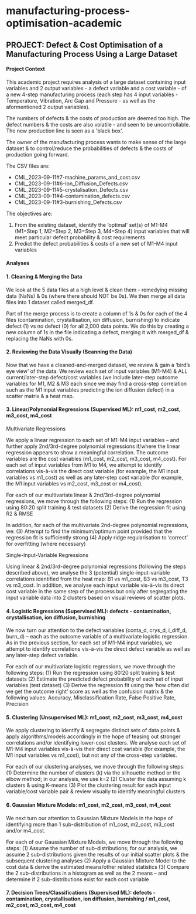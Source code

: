 # manufacturing-process-optimisation-academic
## PROJECT: Defect & Cost Optimisation of a Manufacturing Process Using a Large Dataset
#### Project Context

This academic project requires analysis of a large dataset containing input variables and 2 output variables - a defect variable and a cost variable - of a new 4-step manufacturing process (each step has 4 input variables - Temperature, Vibration, Arc Gap and Pressure - as well as the aformentioned 2 output variables).

The numbers of defects & the costs of production are deemed too high. The defect numbers & the costs are also volatile - and seen to be uncontrollable. The new production line is seen as a 'black box'. 

The owner of the manufacturing process wants to make sense of the large dataset & to control/reduce the probabilities of defects & the costs of production going forward.

The CSV files are:
- CML_2023-09-11#7-machine_params_and_cost.csv
- CML_2023-09-11#6-Ion_Diffusion_Defects.csv
- CML_2023-09-11#5-crystalisation_Defects.csv
- CML_2023-09-11#4-contamination_defects.csv
- CML_2023-09-11#3-burnishing_Defects.csv

The objectives are:
1. From the existing dataset, identify the ‘optimal' set(s) of M1-M4 (M1=Step 1, M2=Step 2, M3=Step 3, M4=Step 4) input variables that will meet particular defect
probability & cost requirements
2. Predict the defect probabilities & costs of a new set of M1-M4 input variables

#### Analyses

#### 1. Cleaning & Merging the Data

We look at the 5 data files at a high level & clean them - remedying missing data (NaNs) & 0s (where there should NOT be 0s). We then merge all data files into 1 dataset called merged_df.

Part of the merge process is to create a column of 1s & 0s for each of the 4 files (contamination, crystallisation, ion diffusion, burnishing) to indicate defect (1) vs no defect (0) for all 2,000 data points. We do this by creating a new column of 1s in the file indicating a defect, merging it with merged_df & replacing the NaNs with 0s.

#### 2. Reviewing the Data Visually (Scanning the Data)

Now that we have a cleaned-and-merged dataset, we review & gain a ‘bird’s eye view’ of the data. We review each set of input variables (M1-M4) & ALL current/later-step defect/cost variables (we include later-step outcome variables for M1, M2 & M3 each since we may find a cross-step correlation such as the M1 input variables predicting the ion diffusion defect) in a scatter matrix & a heat map.

#### 3. Linear/Polynomial Regressions (Supervised ML): m1_cost, m2_cost, m3_cost, m4_cost

Multivariate Regressions

We apply a linear regression to each set of M1-M4 input variables – and further apply 2nd/3rd-degree polynomial regressions if/where the linear regression appears to show a meaningful correlation. The outcome variables are the cost variables (m1_cost, m2_cost, m3_cost, m4_cost). For each set of input variables from M1 to M4, we attempt to identify correlations vis-à-vis the direct cost variable (for example, the M1 input variables vs m1_cost) as well as any later-step cost variable (for example, the M1 input variables vs m2_cost, m3_cost or m4_cost).

For each of our multivariate linear & 2nd/3rd-degree polynomial regressions, we move through the following steps:
(1) Run the regression using 80:20 split training & test datasets
(2) Derive the regression fit using R2 & RMSE

In addition, for each of the multivariate 2nd-degree polynomial regressions, we:
(3) Attempt to find the minimum/optimum point provided that the regression fit is sufficiently strong
(4) Apply ridge regularisation to ‘correct’ for overfitting (where necessary)

Single-Input-Variable Regressions

Using linear & 2nd/3rd-degree polynomial regressions (following the steps described above), we analyse the 3 (potential) single-input-variable correlations identified from the heat map: B1 vs m1_cost, B3 vs m3_cost, T3 vs m3_cost. In addition, we analyse each input variable vis-à-vis its direct cost variable in the same step of the process but only after segregating the input variable data into 2 clusters based on visual reviews of scatter plots.

#### 4. Logistic Regressions (Supervised ML): defects - contamination, crystallisation, ion diffusion, burnishing

We now turn our attention to the defect variables (conta_d, crys_d, i_diff_d, burn_d) – each as the outcome variable of a multivariate logistic regression. As in the previous section, for each set of M1-M4 input variables, we attempt to identify correlations vis-à-vis the direct defect variable as well as any later-step defect variable. 

For each of our multivariate logistic regressions, we move through the following steps: 
(1) Run the regression using 80:20 split training & test datasets
(2) Estimate the predicted defect probability of each set of input variables (test dataset)
(3) Derive the regression fit using the ‘how often did we get the outcome right’ score as well as the confusion matrix & the following values: Accuracy, Misclassification Rate, False Positive Rate, Precision

#### 5. Clustering (Unsupervised ML): m1_cost, m2_cost, m3_cost, m4_cost

We apply clustering to identify & segregate distinct sets of data points & apply algorithms/models accordingly in the hope of teasing out stronger correlations and/or identifying lower-cost clusters.  We analyse each set of M1-M4 input variables vis-à-vis their direct cost variable (for example, the M1 input variables vs m1_cost), but not any of the cross-step variables. 

For each of our clustering analyses, we move through the following steps:
(1)	Determine the number of clusters (k) via the silhouette method or the elbow method; in our analysis, we use k=2
(2)	Cluster the data assuming k clusters & using K-means
(3) Plot the clustering result for each input variable/cost variable pair & review visually to identify meaningful clusters

#### 6. Gaussian Mixture Models: m1_cost, m2_cost, m3_cost, m4_cost

We next turn our attention to Gaussian Mixture Models in the hope of identifying more than 1 sub-distribution of m1_cost, m2_cost, m3_cost and/or m4_cost.

For each of our Gaussian Mixture Models, we move through the following steps:
(1) Assume the number of sub-distributions; for our analysis, we assume 2 sub-distributions given the results of our initial scatter plots & the subsequent clustering analyses
(2) Apply a Gaussian Mixture Model to the cost data & derive the estimated means/other related statistics
(3) Compare the 2 sub-distributions in a histogram as well as the 2 means – and determine if 2 sub-distributions exist for each cost variable

#### 7. Decision Trees/Classifications (Supervised ML): defects - contamination, crystallisation, ion diffusion, burnishing / m1_cost, m2_cost, m3_cost, m4_cost



